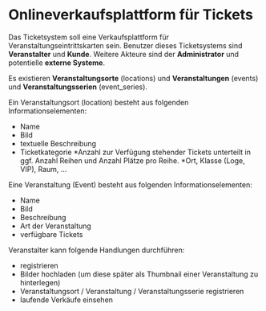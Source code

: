 # Onlineverkaufsplattform für Tickets #

Das Ticketsystem soll eine Verkaufsplattform für Veranstaltungseintrittskarten sein.
Benutzer dieses Ticketsystems sind **Veranstalter** und **Kunde**.
Weitere Akteure sind der **Administrator** und potentielle **externe Systeme**.

Es existieren **Veranstaltungsorte** (locations) und **Veranstaltungen** (events) und **Veranstaltungsserien** (event_series).


Ein Veranstaltungsort (location) besteht aus folgenden Informationselementen:

 * Name
 * Bild
 * textuelle Beschreibung
 * Ticketkategorie
	*Anzahl zur Verfügung stehender Tickets unterteilt in ggf. Anzahl Reihen und Anzahl Plätze pro Reihe.
	*Ort, Klasse (Loge, VIP), Raum, ... 


Eine Veranstaltung (Event) besteht aus folgenden Informationselementen:

 * Name
 * Bild
 * Beschreibung
 * Art der Veranstaltung
 * verfügbare Tickets

Veranstalter kann folgende Handlungen durchführen:


* registrieren
* Bilder hochladen (um diese später als Thumbnail einer Veranstaltung zu hinterlegen)
* Veranstaltungsort / Veranstaltung / Veranstaltungsserie registrieren
* laufende Verkäufe einsehen